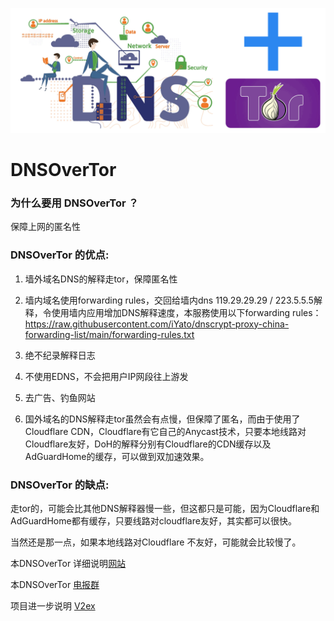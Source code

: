 ![](./logo.png)

# DNSOverTor

### 为什么要用 DNSOverTor ？

保障上网的匿名性

###  DNSOverTor 的优点:

1. 墙外域名DNS的解释走tor，保障匿名性

2. 墙内域名使用forwarding rules，交回给墙内dns 119.29.29.29 / 223.5.5.5解释，令使用墙内应用增加DNS解释速度，本服務使用以下forwarding rules： https://raw.githubusercontent.com/iYato/dnscrypt-proxy-china-forwarding-list/main/forwarding-rules.txt

3. 绝不纪录解释日志

4. 不使用EDNS，不会把用户IP网段往上游发

5. 去广告、钓鱼网站

6. 国外域名的DNS解释走tor虽然会有点慢，但保障了匿名，而由于使用了Cloudflare CDN，Cloudflare有它自己的Anycast技术，只要本地线路对Cloudflare友好，DoH的解释分别有Cloudflare的CDN缓存以及AdGuardHome的缓存，可以做到双加速效果。

### DNSOverTor 的缺点:

走tor的，可能会比其他DNS解释器慢一些，但这都只是可能，因为Cloudflare和AdGuardHome都有缓存，只要线路对cloudflare友好，其实都可以很快。

当然还是那一点，如果本地线路对Cloudflare 不友好，可能就会比较慢了。

本DNSOverTor 详细说明[网站](https://www.dnsovertor.tk)

本DNSOverTor [电报群](https://t.me/+5VnHsxjgKYUzMTVl)

项目进一步说明 [V2ex](https://v2ex.com/t/883994#reply16)